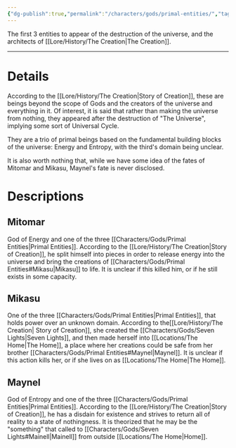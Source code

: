 ```yaml
---
{"dg-publish":true,"permalink":"/characters/gods/primal-entities/","tags":["Character/God"]}
---
```


The first 3 entities to appear of the destruction of the universe, and the architects of [[Lore/History/The Creation\|The Creation]].

--- 

# Details
According to the [[Lore/History/The Creation\|Story of Creation]], these are beings beyond the scope of Gods and the creators of the universe and everything in it. Of interest, it is said that rather than making the universe from nothing, they appeared after the destruction of "The Universe", implying some sort of Universal Cycle.

They are a trio of primal beings based on the fundamental building blocks of the universe: Energy and Entropy, with the third's domain being unclear.

It is also worth nothing that, while we have some idea of the fates of Mitomar and Mikasu, Maynel's fate is never disclosed.


# Descriptions

## Mitomar
God of Energy and one of the three [[Characters/Gods/Primal Entities\|Primal Entities]]. According to the [[Lore/History/The Creation\|Story of Creation]], he split himself into pieces in order to release energy into the universe and bring the creations of [[Characters/Gods/Primal Entities#Mikasu\|Mikasu]] to life. It is unclear if this killed him, or if he still exists in some capacity.

## Mikasu
One of the three [[Characters/Gods/Primal Entities\|Primal Entities]], that holds power over an unknown domain. According to the[[Lore/History/The Creation\| Story of Creation]], she created the [[Characters/Gods/Seven Lights\|Seven Lights]], and then made herself into [[Locations/The Home\|The Home]], a place where her creations could be safe from her brother [[Characters/Gods/Primal Entities#Maynel\|Maynel]]. It is unclear if this action kills her, or if she lives on as [[Locations/The Home\|The Home]].

## Maynel
God of Entropy and one of the three [[Characters/Gods/Primal Entities\|Primal Entities]]. According to the [[Lore/History/The Creation\|Story of Creation]], he has a disdain for existence and strives to return all of reality to a state of nothingness. It is theorized that he may be the "something" that called to [[Characters/Gods/Seven Lights#Mainell\|Mainell]] from outside [[Locations/The Home\|Home]]. 